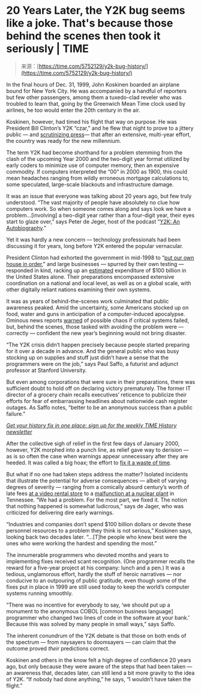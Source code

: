 <!--yml
category: 未分类
date: 2024-05-27 14:27:16
-->

# 20 Years Later, the Y2K bug seems like a joke. That's because those behind the scenes then took it seriously | TIME

> 来源：[https://time.com/5752129/y2k-bug-history/](https://time.com/5752129/y2k-bug-history/)

In the final hours of Dec. 31, 1999, John Koskinen boarded an airplane bound for New York City. He was accompanied by a handful of reporters but few other passengers, among them a tuxedo-clad reveler who was troubled to learn that, going by the Greenwich Mean Time clock used by airlines, he too would enter the 20th century in the air.

Koskinen, however, had timed his flight that way on purpose. He was President Bill Clinton’s Y2K “czar,” and he flew that night to prove to a jittery public — and [scrutinizing press](https://www.c-span.org/video/?c4514472/user-clip-john-koskinen-y2k-flying)— that after an extensive, multi-year effort, the country was ready for the new millennium.

The term Y2K had become shorthand for a problem stemming from the clash of the upcoming Year 2000 and the two-digit year format utilized by early coders to minimize use of computer memory, then an expensive commodity. If computers interpreted the “00” in 2000 as 1900, this could mean headaches ranging from wildly erroneous mortgage calculations to, some speculated, large-scale blackouts and infrastructure damage.

It was an issue that everyone was talking about 20 years ago, but few truly understood. “The vast majority of people have absolutely no clue how computers work. So when someone comes along and says look we have a problem…[involving] a two-digit year rather than a four-digit year, their eyes start to glaze over,” says Peter de Jeger, host of the podcast “[Y2K: An Autobiography](https://podcasts.apple.com/ca/podcast/y2k-an-autobiography/id1455676429).”

Yet it was hardly a new concern — technology professionals had been discussing it for years, long before Y2K entered the popular vernacular.

President Clinton had exhorted the government in mid-1998 to “[put our own house in order](http://www.cnn.com/ALLPOLITICS/1998/07/14/clinton.y2k/),” and large businesses — spurred by their own testing — responded in kind, racking up an [estimated](https://www.washingtonpost.com/wp-srv/WPcap/1999-11/18/077r-111899-idx.html) expenditure of $100 billion in the United States alone. Their preparations encompassed extensive coordination on a national and local level, as well as on a global scale, with other digitally reliant nations examining their own systems.

It was as years of behind-the-scenes work culminated that public awareness peaked. Amid the uncertainty, some Americans stocked up on food, water and guns in anticipation of a computer-induced apocalypse. Ominous news reports [warned](https://www.cbsnews.com/news/is-the-world-ready-for-y2k/) of possible chaos if critical systems failed, but, behind the scenes, those tasked with avoiding the problem were — correctly — confident the new year’s beginning would not bring disaster.

“The Y2K crisis didn’t happen precisely because people started preparing for it over a decade in advance. And the general public who was busy stocking up on supplies and stuff just didn’t have a sense that the programmers were on the job,” says Paul Saffo, a futurist and adjunct professor at Stanford University.

But even among corporations that were sure in their preparations, there was sufficient doubt to hold off on declaring victory prematurely. The former IT director of a grocery chain recalls executives’ reticence to publicize their efforts for fear of embarrassing headlines about nationwide cash register outages. As Saffo notes, “better to be an anonymous success than a public failure.”

[*Get your history fix in one place: sign up for the weekly TIME History newsletter*](http://time.com/newsletter-history)

After the collective sigh of relief in the first few days of January 2000, however, Y2K morphed into a punch line, as relief gave way to derision — as is so often the case when warnings appear unnecessary after they are heeded. It was called a big hoax; the effort to [fix it a waste of time](https://www.orlandosentinel.com/news/os-xpm-2000-01-12-0001110368-story.html).

But what if no one had taken steps address the matter? Isolated incidents that illustrate the potential for adverse consequences — albeit of varying degrees of severity — ranging from a comically absurd century’s worth of late fees [at a video rental store](https://apnews.com/694f62788f13a0b6a0cd60b80e9265a2) to a [malfunction at a nuclear plant](https://www.orlandosentinel.com/news/os-xpm-2000-01-03-0001030016-story.html) in Tennessee. “We had a problem. For the most part, we fixed it. The notion that nothing happened is somewhat ludicrous,” says de Jager, who was criticized for delivering dire early warnings.

“Industries and companies don’t spend $100 billion dollars or devote these personnel resources to a problem they think is not serious,” Koskinen says, looking back two decades later. “…[T]he people who knew best were the ones who were working the hardest and spending the most.”

The innumerable programmers who devoted months and years to implementing fixes received scant recognition. (One programmer recalls the reward for a five-year project at his company: lunch and a pen.) It was a tedious, unglamorous effort, hardly the stuff of heroic narratives — nor conducive to an outpouring of public gratitude, even though some of the fixes put in place in 1999 are still used today to keep the world’s computer systems running smoothly.

“There was no incentive for everybody to say, ‘we should put up a monument to the anonymous COBOL [common business language] programmer who changed two lines of code in the software at your bank.’ Because this was solved by many people in small ways,” says Saffo.

The inherent conundrum of the Y2K debate is that those on both ends of the spectrum — from naysayers to doomsayers — can claim that the outcome proved *their* predictions correct.

Koskinen and others in the know felt a high degree of confidence 20 years ago, but only because they were aware of the steps that had been taken — an awareness that, decades later, can still lend a bit more gravity to the idea of Y2K. “If nobody had done anything,” he says, “I wouldn’t have taken the flight.”
